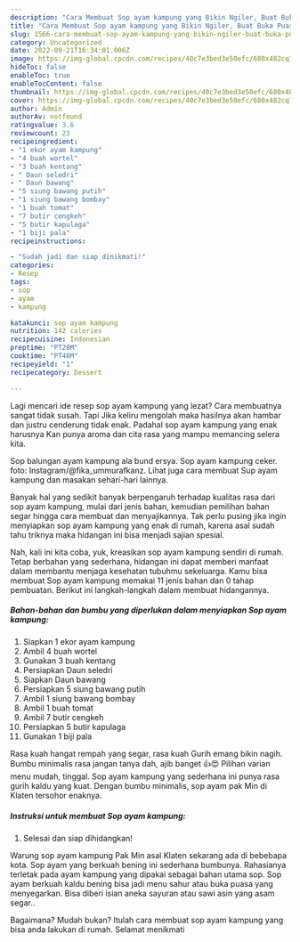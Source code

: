 ```yaml
---
description: "Cara Membuat Sop ayam kampung yang Bikin Ngiler, Buat Buka Puasa Enak Banget"
title: "Cara Membuat Sop ayam kampung yang Bikin Ngiler, Buat Buka Puasa Enak Banget"
slug: 1566-cara-membuat-sop-ayam-kampung-yang-bikin-ngiler-buat-buka-puasa-enak-banget
category: Uncategorized
date: 2022-09-21T16:34:01.006Z
image: https://img-global.cpcdn.com/recipes/40c7e3bed3e50efc/680x482cq70/sop-ayam-kampung-foto-resep-utama.jpg
hideToc: false
enableToc: true
enableTocContent: false
thumbnail: https://img-global.cpcdn.com/recipes/40c7e3bed3e50efc/680x482cq70/sop-ayam-kampung-foto-resep-utama.jpg
cover: https://img-global.cpcdn.com/recipes/40c7e3bed3e50efc/680x482cq70/sop-ayam-kampung-foto-resep-utama.jpg
author: Admin
authorAv: notfound
ratingvalue: 3.6
reviewcount: 23
recipeingredient:
- "1 ekor ayam kampung"
- "4 buah wortel"
- "3 buah kentang"
- " Daun seledri"
- " Daun bawang"
- "5 siung bawang putih"
- "1 siung bawang bombay"
- "1 buah tomat"
- "7 butir cengkeh"
- "5 butir kapulaga"
- "1 biji pala"
recipeinstructions:

- "Sudah jadi dan siap dinikmati!"
categories:
- Resep
tags:
- sop
- ayam
- kampung

katakunci: sop ayam kampung 
nutrition: 142 calories
recipecuisine: Indonesian
preptime: "PT28M"
cooktime: "PT48M"
recipeyield: "1"
recipecategory: Dessert

---
```



Lagi mencari ide resep sop ayam kampung yang lezat? Cara membuatnya sangat tidak susah. Tapi Jika keliru mengolah maka hasilnya akan hambar dan justru cenderung tidak enak. Padahal sop ayam kampung yang enak harusnya Kan punya aroma dan cita rasa yang mampu memancing selera kita.


Sop balungan ayam kampung ala bund ersya. Sop ayam kampung ceker. foto: Instagram/@fika_ummurafkanz. Lihat juga cara membuat Sup ayam kampung dan masakan sehari-hari lainnya.

Banyak hal yang sedikit banyak berpengaruh terhadap kualitas rasa dari sop ayam kampung, mulai dari jenis bahan, kemudian pemilihan bahan segar hingga cara membuat dan menyajikannya. Tak perlu pusing jika ingin menyiapkan sop ayam kampung yang enak di rumah, karena asal sudah tahu triknya maka hidangan ini bisa menjadi sajian spesial.


Nah, kali ini kita coba, yuk, kreasikan sop ayam kampung sendiri di rumah. Tetap berbahan yang sederhana, hidangan ini dapat memberi manfaat dalam membantu menjaga kesehatan tubuhmu sekeluarga. Kamu bisa membuat Sop ayam kampung memakai 11 jenis bahan dan 0 tahap pembuatan. Berikut ini langkah-langkah dalam membuat hidangannya.

<!--inarticleads1-->

##### Bahan-bahan dan bumbu yang diperlukan dalam menyiapkan Sop ayam kampung:

1. Siapkan 1 ekor ayam kampung
1. Ambil 4 buah wortel
1. Gunakan 3 buah kentang
1. Persiapkan  Daun seledri
1. Siapkan  Daun bawang
1. Persiapkan 5 siung bawang putih
1. Ambil 1 siung bawang bombay
1. Ambil 1 buah tomat
1. Ambil 7 butir cengkeh
1. Persiapkan 5 butir kapulaga
1. Gunakan 1 biji pala


Rasa kuah hangat rempah yang segar, rasa kuah Gurih emang bikin nagih. Bumbu minimalis rasa jangan tanya dah, ajib banget 👍😍 Pilihan varian menu mudah, tinggal. Sop ayam kampung yang sederhana ini punya rasa gurih kaldu yang kuat. Dengan bumbu minimalis, sop ayam pak Min di Klaten tersohor enaknya. 

<!--inarticleads2-->

##### Instruksi untuk membuat Sop ayam kampung:


1. Selesai dan siap dihidangkan!

Warung sop ayam kampung Pak Min asal Klaten sekarang ada di bebebapa kota. Sop ayam yang berkuah bening ini sederhana bumbunya. Rahasianya terletak pada ayam kampung yang dipakai sebagai bahan utama sop. Sop ayam berkuah kaldu bening bisa jadi menu sahur atau buka puasa yang menyegarkan. Bisa diberi isian aneka sayuran atau sawi asin yang asam segar.. 

Bagaimana? Mudah bukan? Itulah cara membuat sop ayam kampung yang bisa anda lakukan di rumah. Selamat menikmati
